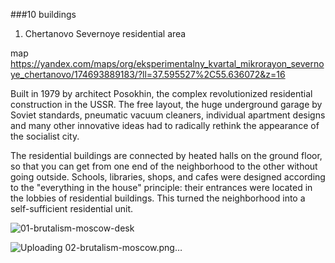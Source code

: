 ###10 buildings

1. Chertanovo Severnoye residential area

map
https://yandex.com/maps/org/eksperimentalny_kvartal_mikrorayon_severnoye_chertanovo/174693889183/?ll=37.595527%2C55.636072&z=16

Built in 1979 by architect Posokhin, the complex revolutionized residential construction in the USSR. The free layout, the huge underground garage by Soviet standards, pneumatic vacuum cleaners, individual apartment designs and many other innovative ideas had to radically rethink the appearance of the socialist city.

The residential buildings are connected by heated halls on the ground floor, so that you can get from one end of the neighborhood to the other without going outside. Schools, libraries, shops, and cafes were designed according to the "everything in the house" principle: their entrances were located in the lobbies of residential buildings. This turned the neighborhood into a self-sufficient residential unit.

![01-brutalism-moscow-desk](https://github.com/user-attachments/assets/220ce0ba-ce60-4510-91ff-1bb1719b08c6)

![Uploading 02-brutalism-moscow.png…]()
